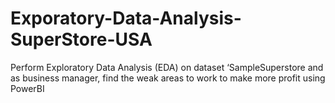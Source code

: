 # Exporatory-Data-Analysis-SuperStore-USA
Perform Exploratory Data Analysis (EDA) on dataset ‘SampleSuperstore and as business manager, find the weak areas to work to make more profit
using PowerBI
